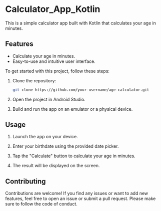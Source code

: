 # Calculator_App_Kotlin

This is a simple calculator app built with Kotlin that calculates your age in minutes.

## Features

- Calculate your age in minutes.
- Easy-to-use and intuitive user interface.

To get started with this project, follow these steps:

1. Clone the repository:

   ```bash
   git clone https://github.com/your-username/age-calculator.git
2. Open the project in Android Studio.

3. Build and run the app on an emulator or a physical device.

## Usage
1. Launch the app on your device.

2. Enter your birthdate using the provided date picker.

3. Tap the "Calculate" button to calculate your age in minutes.

4. The result will be displayed on the screen.

## Contributing
Contributions are welcome! If you find any issues or want to add new features, feel free to open an issue or submit a pull request.
Please make sure to follow the code of conduct.
